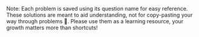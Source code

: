 Note: Each problem is saved using its question name for easy reference. These solutions are meant to aid understanding, not for copy-pasting your way through problems 🙂. Please use them as a learning resource, your growth matters more than shortcuts!
